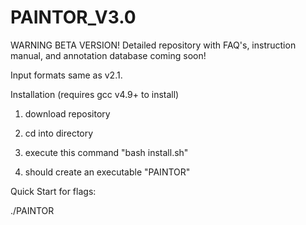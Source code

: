# PAINTOR_V3.0
WARNING BETA VERSION! Detailed repository with FAQ's, instruction manual, and annotation database coming soon!

Input formats same as v2.1.

Installation (requires gcc v4.9+ to install) 

1) download repository

2) cd into directory

3) execute this command "bash install.sh"

4) should create an executable "PAINTOR"

Quick Start for flags:

./PAINTOR
